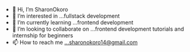 - 👋 Hi, I’m SharonOkoro
- 👀 I’m interested in ...fullstack development
- 🌱 I’m currently learning ...frontend development
- 💞️ I’m looking to collaborate on ...frontend development tutorials and internship for beginners
- 📫 How to reach me ...sharonokoro14@gmail.com

<!---
sharon1414/sharon1414 is a ✨ special ✨ repository because its `README.md` (this file) appears on your GitHub profile.
You can click the Preview link to take a look at your changes.
--->
